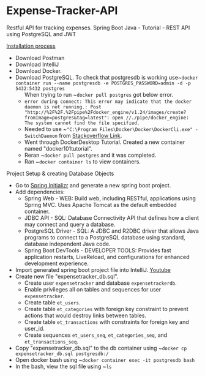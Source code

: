 # Expense-Tracker-API
Restful API for tracking expenses. Spring Boot Java - Tutorial - REST API using PostgreSQL and JWT


<a href="https://www.youtube.com/watch?v=fVq9aPNGLAg&list=UULFLCn3zEnB0h0Y2GVhTLtHkg&index=12">Installation process</a>
<ul>
  <li>Download Postman</li>
  <li>Download IntelliJ</li>
  <li>Download Docker. </li>
  <li>Download PostgreSQL. To check that postgresdb is working use~<code>docker container run --name postgresdb -e POSTGRES_PASSWORD=admin -d -p 5432:5432 postgres</code>
    <ul>When trying to run ~<code>docker pull postgres</code> got below error.
      <li><code>error during connect: This error may indicate that the docker daemon is not running.: Post "http://%2F%2F.%2Fpipe%2Fdocker_engine/v1.24/images/create?fromImage=postgres&tag=latest": open //./pipe/docker_engine: The system cannot find the file specified.</code></li>
      <li>Needed to use ~<code>"C:\Program Files\Docker\Docker\DockerCli.exe" -SwitchDaemon</code> from <a href="https://stackoverflow.com/questions/40459280/docker-cannot-start-on-windows">Stackoverflow Link</a>.</li>
      <li>Went through DockerDesktop Tutorial. Created a new container named "docker101tutorial".</li>
      <li>Reran ~<code>docker pull postgres</code> and it was completed.</li>
      <li>Ran ~<code>docker container ls</code> to view containers.</li>
    </ul>
  </li>
</ul>

<a>Project Setup & creating Database Objects</a>
<ul>
  <li>Go to <a href="https://start.spring.io/">Spring Initializr</a> and generate a new spring boot project.</li>
  <li>Add dependencies:
    <ul>
      <li>Spring Web - WEB: Build web, including RESTful, applications using Spring MVC. Uses Apache Tomcat as the default embedded container.</li>
      <li>JDBC API - SQL: Database Connectivity API that defines how a client may connect and query a database.</li>
      <li>PostgreSQL Driver - SQL: A JDBC and R2DBC driver that allows Java programs to connect to a PostgreSQL database using standard, database independent Java code.</li>
      <li>Spring Boot DevTools - DEVELOPER TOOLS: Provides fast application restarts, LiveReload, and configurations for enhanced development experience.</li>
    </ul>
  </li>
  <li>Import generated spring boot project file into IntelliJ. <a href="https://www.youtube.com/watch?v=397QPCAjm0o">Youtube</a></li>
  <li>Create new file "expensetracker_db.sql".
    <ul>
      <li>Create user <code>expensetracker</code> and database <code>expensetrackerdb</code>.</li>
      <li>Enable privileges all on tables and sequences for user <code>expensetracker</code>.</li>
      <li>Create table <code>et_users</code>.</li>
      <li>Create table <code>et_categories</code> with foreign key constraint to prevent actions that would destroy links between tables.</li>
      <li>Create table <code>et_transactions</code> with constraints for foreign key and user_id.</li>
      <li>Create sequences <code>et_users_seq</code>, <code>et_categories_seq</code>, and <code>et_transactions_seq</code>.</li>
    </ul>
  </li>
  <li>Copy "expensetracker_db.sql" to the db container using ~<code>docker cp expensetracker_db.sql postgresdb:/</code></li>
  <li>Open docker bash using ~<code>docker container exec -it postgresdb bash</code></li>
  <li>In the bash, view the sql file using ~<code>ls</code></li>
</ul>

